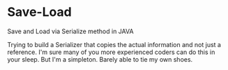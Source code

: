 Save-Load
=========

Save and Load via Serialize method in JAVA

Trying to build a Serializer that copies the actual information and not just a reference.
I'm sure many of you more experienced coders can do this in your sleep. But I'm a simpleton.
Barely able to tie my own shoes.
